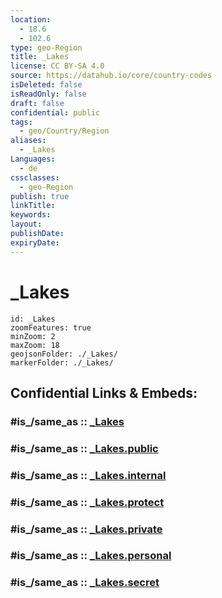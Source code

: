 ```yaml
---
location:
  - 18.6
  - 102.6
type: geo-Region
title: _Lakes
license: CC BY-SA 4.0
source: https://datahub.io/core/country-codes
isDeleted: false
isReadOnly: false
draft: false
confidential: public
tags:
  - geo/Country/Region
aliases:
  - _Lakes
Languages:
  - de
cssclasses:
  - geo-Region
publish: true
linkTitle:
keywords:
layout:
publishDate:
expiryDate:
---
```


# _Lakes

```leaflet
id: _Lakes
zoomFeatures: true 
minZoom: 2 
maxZoom: 18
geojsonFolder: ./_Lakes/
markerFolder: ./_Lakes/
```


## Confidential Links & Embeds: 

### #is_/same_as :: [_Lakes](/_Standards/Earth/Continent/Asia/Asia~South~East/Laos/Provinces~Laos/Vientiane/_Lakes.md) 

### #is_/same_as :: [_Lakes.public](/_public/Earth/Continent/Asia/Asia~South~East/Laos/Provinces~Laos/Vientiane/_Lakes.public.md) 

### #is_/same_as :: [_Lakes.internal](/_internal/Earth/Continent/Asia/Asia~South~East/Laos/Provinces~Laos/Vientiane/_Lakes.internal.md) 

### #is_/same_as :: [_Lakes.protect](/_protect/Earth/Continent/Asia/Asia~South~East/Laos/Provinces~Laos/Vientiane/_Lakes.protect.md) 

### #is_/same_as :: [_Lakes.private](/_private/Earth/Continent/Asia/Asia~South~East/Laos/Provinces~Laos/Vientiane/_Lakes.private.md) 

### #is_/same_as :: [_Lakes.personal](/_personal/Earth/Continent/Asia/Asia~South~East/Laos/Provinces~Laos/Vientiane/_Lakes.personal.md) 

### #is_/same_as :: [_Lakes.secret](/_secret/Earth/Continent/Asia/Asia~South~East/Laos/Provinces~Laos/Vientiane/_Lakes.secret.md)

